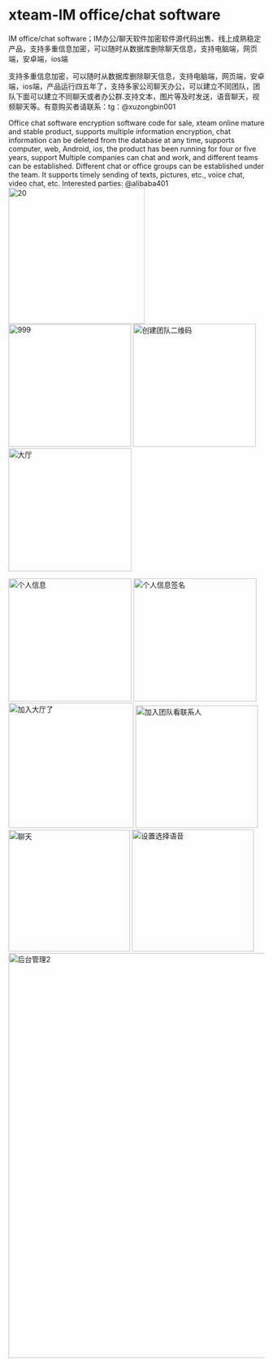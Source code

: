 # xteam-IM office/chat software
IM office/chat software；IM办公/聊天软件加密软件源代码出售、线上成熟稳定产品，支持多重信息加密，可以随时从数据库删除聊天信息，支持电脑端，网页端，安卓端，ios端

支持多重信息加密，可以随时从数据库删除聊天信息，支持电脑端，网页端，安卓端，ios端，产品运行四五年了，支持多家公司聊天办公，可以建立不同团队，团队下面可以建立不同聊天或者办公群.支持文本，图片等及时发送，语音聊天，视频聊天等。有意购买者请联系：tg：@xuzongbin001

Office chat software encryption software code for sale, xteam online mature and stable product, supports multiple information encryption, chat information can be deleted from the database at any time, supports computer, web, Android, ios, the product has been running for four or five years, support Multiple companies can chat and work, and different teams can be established. Different chat or office groups can be established under the team. It supports timely sending of texts, pictures, etc., voice chat, video chat, etc. Interested parties: @alibaba401
<img width="268" alt="20" src="https://github.com/user-attachments/assets/097bc0f6-73b2-4425-b402-35f5599c4b31">
<img width="241" alt="999" src="https://github.com/user-attachments/assets/26a7f175-6aa9-4149-bdcc-dca65404c658">
<img width="242" alt="创建团队二维码" src="https://github.com/user-attachments/assets/dcce09af-4d37-48bd-89af-611f8574668b">
<img width="242" alt="大厅" src="https://github.com/user-attachments/assets/85a54673-fcd4-4ad9-89d2-12fd52040a7a">

<img width="242" alt="个人信息" src="https://github.com/user-attachments/assets/2633907e-7283-4a8a-877d-b360595ee6c8">
<img width="242" alt="个人信息签名" src="https://github.com/user-attachments/assets/cd9cb44f-aae1-4fac-b4a6-7d0917b1aa29">
<img width="246" alt="加入大厅了" src="https://github.com/user-attachments/assets/c3b7bc6f-3754-42e0-9f7e-2f88a43fa90b">

<img width="241" alt="加入团队看联系人" src="https://github.com/user-attachments/assets/16a50a49-84b2-4ac9-aef7-6e51dd0d4e39">
<img width="239" alt="聊天" src="https://github.com/user-attachments/assets/95f7f573-73da-4da3-b0ab-2f7754302805">
<img width="240" alt="设置选择语音" src="https://github.com/user-attachments/assets/8a2bd3e5-47c2-42a4-89ec-3adb5a6a3a64">
<img width="797" alt="后台管理2" src="https://github.com/user-attachments/assets/217accdb-6913-40b0-b098-1cc96bc630ff">





